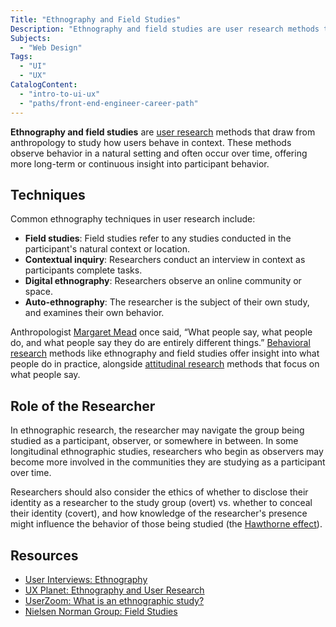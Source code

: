 ```yaml
---
Title: "Ethnography and Field Studies"
Description: "Ethnography and field studies are user research methods that draw from anthropology to study how users behave in context. These methods observe behavior in a natural setting and often occur over time, offering more long-term or continuous insight into participant behavior."
Subjects:
  - "Web Design"
Tags:
  - "UI"
  - "UX"
CatalogContent:
  - "intro-to-ui-ux"
  - "paths/front-end-engineer-career-path"
---
```


**Ethnography and field studies** are [user research](https://www.codecademy.com/resources/docs/uiux/user-research) methods that draw from anthropology to study how users behave in context. These methods observe behavior in a natural setting and often occur over time, offering more long-term or continuous insight into participant behavior.

## Techniques

Common ethnography techniques in user research include:

- **Field studies**: Field studies refer to any studies conducted in the participant's natural context or location.
- **Contextual inquiry**: Researchers conduct an interview in context as participants complete tasks.
- **Digital ethnography**: Researchers observe an online community or space.
- **Auto-ethnography**: The researcher is the subject of their own study, and examines their own behavior.

Anthropologist [Margaret Mead](https://en.wikipedia.org/wiki/Margaret_Mead) once said, “What people say, what people do, and what people say they do are entirely different things.” [Behavioral research](https://www.codecademy.com/resources/docs/uiux/behavioral-research) methods like ethnography and field studies offer insight into what people do in practice, alongside [attitudinal research](https://www.codecademy.com/resources/docs/uiux/attitudinal-research) methods that focus on what people say.

## Role of the Researcher

In ethnographic research, the researcher may navigate the group being studied as a participant, observer, or somewhere in between. In some longitudinal ethnographic studies, researchers who begin as observers may become more involved in the communities they are studying as a participant over time.

Researchers should also consider the ethics of whether to disclose their identity as a researcher to the study group (overt) vs. whether to conceal their identity (covert), and how knowledge of the researcher's presence might influence the behavior of those being studied (the [Hawthorne effect](https://en.wikipedia.org/wiki/Hawthorne_effect)).

## Resources

- [User Interviews: Ethnography](https://www.userinterviews.com/ux-research-field-guide-chapter/ethnography)
- [UX Planet: Ethnography and User Research](https://uxplanet.org/ethnography-and-user-research-a59820d8f595)
- [UserZoom: What is an ethnographic study?](https://www.userzoom.com/ux-library/what-is-an-ethnographic-study/)
- [Nielsen Norman Group: Field Studies](https://www.nngroup.com/articles/field-studies/)
